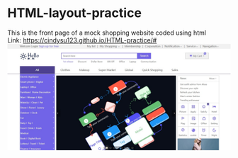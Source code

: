 # HTML-layout-practice
This is the front page of a mock shopping website coded using html <br />
Link: https://cindysu123.github.io/HTML-practice/#
![Preview](https://github.com/Cindysu123/HTML-layout-practice/blob/main/Snipaste_2022-10-26_11-52-17.jpg?raw=true)
